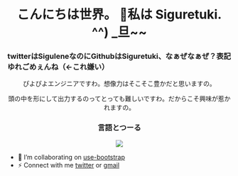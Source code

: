 <h1 align="center"> こんにちは世界。 👋私は Siguretuki. ^^) _旦~~</h1>

<h3>twitterはSiguleneなのにGithubはSiguretuki、なぁぜなぁぜ？表記ゆれごめぇんね（<-これ嫌い）</h3>
<P align="center">ぴよぴよエンジニアですわ。想像力はそこそこ豊かだと思いますの。</P>
<P align="center">頭の中を形にして出力するのってとっても難しいですわ。だからこそ興味が惹かれますの。</P>
<h3 align="center">言語とつーる</h3>
<p align="center">
  <a href="https://skillicons.dev">
    <img src="https://skillicons.dev/icons?i=python,django,html,css,js,nuxtjs,vue,arduino,raspberrypi,vscode" />
  </a>
</p>

- 👯 I’m collaborating on [use-bootstrap](https://github.com/simplise/use-bootstrap)
- ⚡ Connect with me [twitter](https://twitter.com/selenekunn) or <a href="mailto:siguretukikohane@gmail.com">gmail</a>

<!--
**Siguretuki/Siguretuki** is a ✨ _special_ ✨ repository because its `README.md` (this file) appears on your GitHub profile.

Here are some ideas to get you started:

- 🔭 I’m currently working on ...
- 🌱 I’m currently learning ...
- 👯 I’m looking to collaborate on ...
- 🤔 I’m looking for help with ...
- 💬 Ask me about ...
- 📫 How to reach me: ...
- 😄 Pronouns: ...
- ⚡ Fun fact: ...
-->
